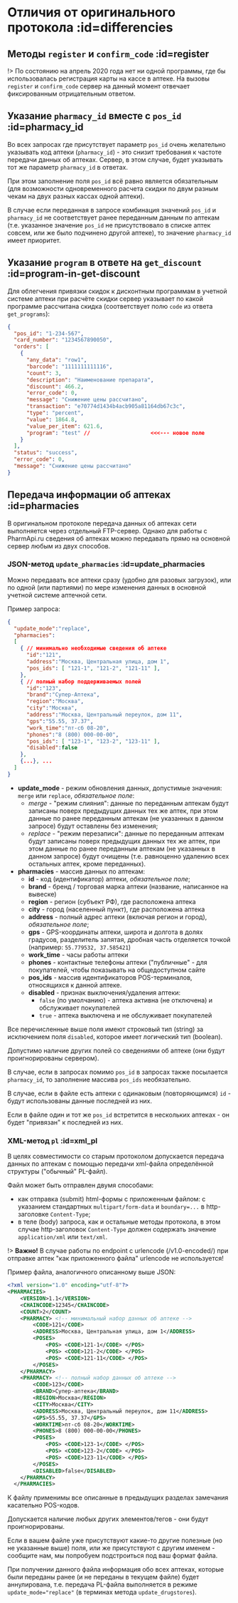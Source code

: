 # Отличия от оригинального протокола :id=differencies


## Методы `register` и `confirm_code`  :id=register

!>  По состоянию на апрель 2020 года нет ни одной программы, где бы использовалась регистрация карты на кассе в аптеке. На вызовы `register` и `confirm_code` сервер на данный момент отвечает фиксированным отрицательным ответом.


## Указание `pharmacy_id` вместе с `pos_id`  :id=pharmacy_id

Во всех запросах где присутствует параметр `pos_id` очень желательно указывать код аптеки (`pharmacy_id`) - это снизит требования к частоте передачи данных об аптеках. Сервер, в этом случае, будет указывать тот же параметр `pharmacy_id` в ответах.

При этом заполнение поля `pos_id` всё равно является обязательным (для возможности одновременного расчета скидки по двум разным чекам на двух разных кассах одной аптеки).

В случае если переданная в запросе комбинация значений `pos_id` и `pharmacy_id`  не соответствует ранее переданным данным по аптекам (т.е. указанное значение `pos_id` не присутствовало в списке аптек совсем, или же было подчинено другой аптеке), то значение `pharmacy_id` имеет приоритет.


## Указание `program` в ответе на `get_discount` :id=program-in-get-discount

Для облегчения привязки скидок к дисконтным программам в учетной системе аптеки при расчёте скидки сервер указывает по какой программе рассчитана скидка (соответствует полю `code` из ответа `get_programs`):

```json
{
  "pos_id": "1-234-567",
  "card_number": "1234567890050",
  "orders": [
    {
      "any_data": "row1",
      "barcode": "1111111111116",
      "count": 3,
      "description": "Наименование препарата",
      "discount": 466.2,
      "error_code": 0,
      "message": "Снижение цены рассчитано",
      "transaction": "e70774d1434b4acb905a81164db67c3c",
      "type": "percent",
      "value": 1864.8,
      "value_per_item": 621.6,
      "program": "test" //                   <<<--- новое поле
    }
  ],
  "status": "success",
  "error_code": 0,
  "message": "Снижение цены рассчитано"
}
```


## Передача информации об аптеках :id=pharmacies

В оригинальном протоколе передача данных об аптеках сети выполняется через отдельный FTP-сервер. Однако для работы с PharmApi.ru сведения об аптеках можно передавать прямо на основной сервер любым из двух способов.


### JSON-метод `update_pharmacies` :id=update_pharmacies

Можно передавать все аптеки сразу (удобно для разовых загрузок), или по одной (или партиями) по мере изменения данных в основной учетной системе аптечной сети. 

Пример запроса:

```json
{
  "update_mode":"replace",
  "pharmacies":
  [
    { // минимально необходимые сведения об аптеке
      "id":"121",
      "address":"Москва, Центральная улица, дом 1",
      "pos_ids": [ "121-1", "121-2", "121-11" ],
    },  
    { // полный набор поддерживаемых полей
      "id":"123",
      "brand":"Супер-Аптека",
      "region":"Москва",
      "city":"Москва",
      "address":"Москва, Центральный переулок, дом 11",
      "gps":"55.55, 37.37",
      "work_time":"пт-сб 08-20",
      "phones":"8 (800) 000-00-00",
      "pos_ids": [ "123-1", "123-2", "123-11" ],
      "disabled":false
    },
    {...}, ...
  ]
}
```

* **update_mode** - режим обновления данных, допустимые значения: `merge` или `replace`, _обязательное поле_:
    * *merge* - "режим слияния": данные по переданным аптекам будут записаны поверх предыдущих данных тех же аптек, при этом данные по ранее переданным аптекам (не указанных в данном запросе) будут оставлены без изменения;
    * *replace* - "режим перезаписи": данные по переданным аптекам будут записаны поверх предыдущих данных тех же аптек, при этом данные по ранее переданным аптекам (не указанных в данном запросе) будут очищены (т.е. равноценно удалению всех остальных аптек, кроме переданных).
* **pharmacies** - массив данных по аптекам:
  * **id** - код (идентификатор) аптеки, _обязательное поле_;
  * **brand** - бренд / торговая марка аптеки (название, написанное на вывеске)
  * **region** - регион (субъект РФ), где расположена аптека
  * **city** - город (населенный пункт), где расположена аптека
  * **address** - полный адрес аптеки (включая регион и город), _обязательное поле_;
  * **gps** - GPS-координаты аптеки, широта и долгота в долях градусов, разделитель запятая, дробная часть отделяется точкой (например: `55.779532, 37.585421`)
  * **work_time** - часы работы аптеки
  * **phones** - контактные телефоны аптеки ("публичные" - для покупателей, чтобы показывать на общедоступном сайте
  * **pos_ids** - массив идентификаторов POS-терминалов, относящихся к данной аптеке.
  * **disabled** - признак выключения/удаления аптеки:
    * `false` (по умолчанию) - аптека активна (не отключена) и обслуживает покупателей
    * `true` - аптека выключена и не обслуживает покупателей
   
Все перечисленные выше поля имеют строковый тип (string) за исключением поля `disabled`, которое имеет логический тип (boolean).

Допустимо наличие других полей со сведениями об аптеке (они будут проигнорированы сервером).
   
В случае, если в запросах помимо `pos_id` в запросах также посылается `pharmacy_id`, то заполнение массива `pos_ids` необязательно.

В случае, если в файле есть аптеки с одинаковым (повторяющимся) `id` - будут использованы данные последней из них.

Если в файле один и тот же `pos_id` встретится в нескольких аптеках - он будет "привязан" к последней из них.


### XML-метод `pl` :id=xml_pl

В целях совместимости со старым протоколом допускается передача данных по аптекам с помощью передачи xml-файла определённой структуры ("обычный" PL-файл).

Файл может быть отправлен двумя способами:

  * как отправка (submit) html-формы с приложенным файлом: с указанием стандартных `multipart/form-data` и `boundary=...` в http-заголовке `Content-Type`;
  * в теле (body) запроса, как и остальные методы протокола, в этом случае http-заголовок `Content-Type` должен содержать значение `application/xml` или `text/xml`.
  
!> **Важно!** В случае работы по endpoint c urlencode (/v1.0-encoded/) при отправке аптек "как приложенного файла" urlencode не используется!

Пример файла, аналогичного описанному выше JSON:

```xml
<?xml version="1.0" encoding="utf-8"?> 
<PHARMACIES>
    <VERSION>1.1</VERSION>
    <CHAINCODE>12345</CHAINCODE>
    <COUNT>2</COUNT>
    <PHARMACY> <!-- минимальный набор данных об аптеке -->
        <CODE>121</CODE>
        <ADDRESS>Москва, Центральная улица, дом 1</ADDRESS>
        <POSES>
            <POS> <CODE>121-1</CODE> </POS>
            <POS> <CODE>121-2</CODE> </POS>
            <POS> <CODE>121-11</CODE> </POS>
        </POSES>
    </PHARMACY>
    <PHARMACY> <!-- полный набор данных об аптеке -->
        <CODE>123</CODE>
        <BRAND>Супер-аптека</BRAND>
        <REGION>Москва</REGION>
        <CITY>Москва</CITY>
        <ADDRESS>Москва, Центральный переулок, дом 11</ADDRESS>
        <GPS>55.55, 37.37</GPS>
        <WORKTIME>пт-сб 08-20</WORKTIME>
        <PHONES>8 (800) 000-00-00</PHONES>
        <POSES>
            <POS> <CODE>123-1</CODE> </POS>
            <POS> <CODE>123-2</CODE> </POS>
            <POS> <CODE>123-11</CODE> </POS>
        </POSES>
        <DISABLED>false</DISABLED>
    </PHARMACY>
  </PHARMACIES>
```


К файлу применимы все описанные в предыдущих разделах замечания касательно POS-кодов.

Допускается наличие любых других элементов/тегов  - они будут проигнорированы.

Если в вашем файле уже присутствуют какие-то другие полезные (но не указанные выше) поля, или же присутствуют с другим именем - сообщите нам, мы попробуем подстроиться под ваш формат файла.

При получении данного файла информация обо всех аптеках, которые были переданы ранее (и не переданы в текущем файле) будет аннулирована, т.е. передача PL-файла выполняется в режиме `update_mode="replace"` (в терминах метода `update_drugstores`).